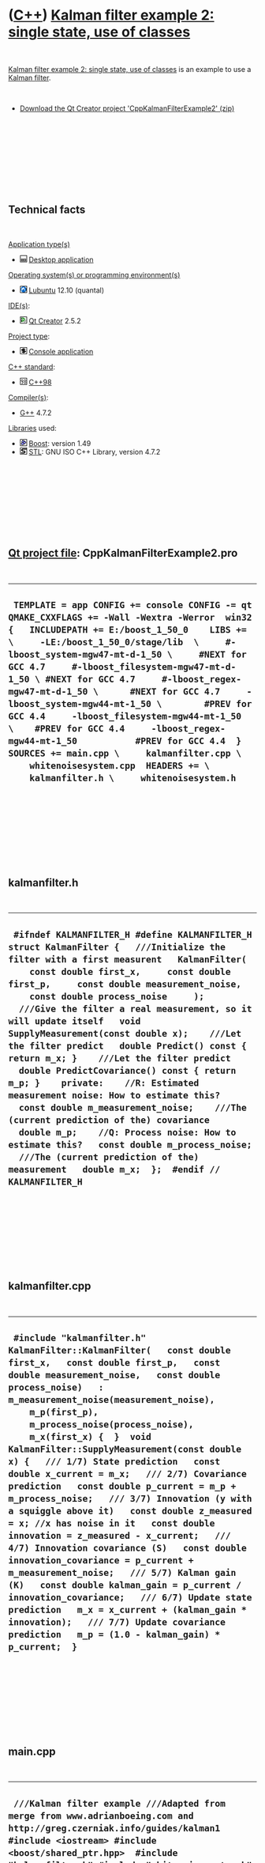 



 

 

 

 

 

([C++](Cpp.htm)) [Kalman filter example 2: single state, use of classes](CppKalmanFilterExample2.htm)
=====================================================================================================

 

[Kalman filter example 2: single state, use of
classes](CppKalmanFilterExample2.htm) is an example to use a [Kalman
filter](CppKalmanFilter.htm).

 

-   [Download the Qt Creator project
    'CppKalmanFilterExample2' (zip)](CppKalmanFilterExample2.zip)

 

 

 

 

 

Technical facts
---------------

 

[Application type(s)](CppApplication.htm)

-   ![Desktop](PicDesktop.png) [Desktop
    application](CppDesktopApplication.htm)

[Operating system(s) or programming environment(s)](CppOs.htm)

-   ![Lubuntu](PicLubuntu.png) [Lubuntu](CppLubuntu.htm) 12.10 (quantal)

[IDE(s)](CppIde.htm):

-   ![Qt Creator](PicQtCreator.png) [Qt Creator](CppQtCreator.htm) 2.5.2

[Project type](CppQtProjectType.htm):

-   ![console](PicConsole.png) [Console
    application](CppConsoleApplication.htm)

[C++ standard](CppStandard.htm):

-   ![C++98](PicCpp98.png) [C++98](Cpp98.htm)

[Compiler(s)](CppCompiler.htm):

-   [G++](CppGpp.htm) 4.7.2

[Libraries](CppLibrary.htm) used:

-   ![Boost](PicBoost.png) [Boost](CppBoost.htm): version 1.49
-   ![STL](PicStl.png) [STL](CppStl.htm): GNU ISO C++ Library, version
    4.7.2

 

 

 

 

 

[Qt project file](CppQtProjectFile.htm): CppKalmanFilterExample2.pro
--------------------------------------------------------------------

 

  -------------------------------------------------------------------------------------------------------------------------------------------------------------------------------------------------------------------------------------------------------------------------------------------------------------------------------------------------------------------------------------------------------------------------------------------------------------------------------------------------------------------------------------------------------------------------------------------------------------------------------------------------------------------------------------------------
  ` TEMPLATE = app CONFIG += console CONFIG -= qt QMAKE_CXXFLAGS += -Wall -Wextra -Werror  win32 {   INCLUDEPATH += E:/boost_1_50_0    LIBS += \     -LE:/boost_1_50_0/stage/lib  \     #-lboost_system-mgw47-mt-d-1_50 \     #NEXT for GCC 4.7     #-lboost_filesystem-mgw47-mt-d-1_50 \ #NEXT for GCC 4.7     #-lboost_regex-mgw47-mt-d-1_50 \      #NEXT for GCC 4.7     -lboost_system-mgw44-mt-1_50 \        #PREV for GCC 4.4     -lboost_filesystem-mgw44-mt-1_50 \    #PREV for GCC 4.4     -lboost_regex-mgw44-mt-1_50           #PREV for GCC 4.4  }   SOURCES += main.cpp \     kalmanfilter.cpp \     whitenoisesystem.cpp  HEADERS += \     kalmanfilter.h \     whitenoisesystem.h`
  -------------------------------------------------------------------------------------------------------------------------------------------------------------------------------------------------------------------------------------------------------------------------------------------------------------------------------------------------------------------------------------------------------------------------------------------------------------------------------------------------------------------------------------------------------------------------------------------------------------------------------------------------------------------------------------------------

 

 

 

 

 

kalmanfilter.h
--------------

 

  -------------------------------------------------------------------------------------------------------------------------------------------------------------------------------------------------------------------------------------------------------------------------------------------------------------------------------------------------------------------------------------------------------------------------------------------------------------------------------------------------------------------------------------------------------------------------------------------------------------------------------------------------------------------------------------------------------------------------------------------------------------------------------------------------------------------------------------------------------------------------------------------------
  ` #ifndef KALMANFILTER_H #define KALMANFILTER_H  struct KalmanFilter {   ///Initialize the filter with a first measurent   KalmanFilter(     const double first_x,     const double first_p,     const double measurement_noise,     const double process_noise     );    ///Give the filter a real measurement, so it will update itself   void SupplyMeasurement(const double x);    ///Let the filter predict   double Predict() const { return m_x; }    ///Let the filter predict   double PredictCovariance() const { return m_p; }    private:    //R: Estimated measurement noise: How to estimate this?   const double m_measurement_noise;    ///The (current prediction of the) covariance   double m_p;    //Q: Process noise: How to estimate this?   const double m_process_noise;    ///The (current prediction of the) measurement   double m_x;  };  #endif // KALMANFILTER_H`
  -------------------------------------------------------------------------------------------------------------------------------------------------------------------------------------------------------------------------------------------------------------------------------------------------------------------------------------------------------------------------------------------------------------------------------------------------------------------------------------------------------------------------------------------------------------------------------------------------------------------------------------------------------------------------------------------------------------------------------------------------------------------------------------------------------------------------------------------------------------------------------------------------

 

 

 

 

 

kalmanfilter.cpp
----------------

 

  ----------------------------------------------------------------------------------------------------------------------------------------------------------------------------------------------------------------------------------------------------------------------------------------------------------------------------------------------------------------------------------------------------------------------------------------------------------------------------------------------------------------------------------------------------------------------------------------------------------------------------------------------------------------------------------------------------------------------------------------------------------------------------------------------------------------------------------------------------------------------------------------------------------------------------------------------------------------------------------------------------------------------------------------------------
  ` #include "kalmanfilter.h"   KalmanFilter::KalmanFilter(   const double first_x,   const double first_p,   const double measurement_noise,   const double process_noise)   : m_measurement_noise(measurement_noise),     m_p(first_p),     m_process_noise(process_noise),     m_x(first_x) {  }  void KalmanFilter::SupplyMeasurement(const double x) {   /// 1/7) State prediction   const double x_current = m_x;   /// 2/7) Covariance prediction   const double p_current = m_p + m_process_noise;   /// 3/7) Innovation (y with a squiggle above it)   const double z_measured = x; //x has noise in it   const double innovation = z_measured - x_current;   /// 4/7) Innovation covariance (S)   const double innovation_covariance = p_current + m_measurement_noise;   /// 5/7) Kalman gain (K)   const double kalman_gain = p_current / innovation_covariance;   /// 6/7) Update state prediction   m_x = x_current + (kalman_gain * innovation);   /// 7/7) Update covariance prediction   m_p = (1.0 - kalman_gain) * p_current;  }`
  ----------------------------------------------------------------------------------------------------------------------------------------------------------------------------------------------------------------------------------------------------------------------------------------------------------------------------------------------------------------------------------------------------------------------------------------------------------------------------------------------------------------------------------------------------------------------------------------------------------------------------------------------------------------------------------------------------------------------------------------------------------------------------------------------------------------------------------------------------------------------------------------------------------------------------------------------------------------------------------------------------------------------------------------------------

 

 

 

 

 

main.cpp
--------

 

  -------------------------------------------------------------------------------------------------------------------------------------------------------------------------------------------------------------------------------------------------------------------------------------------------------------------------------------------------------------------------------------------------------------------------------------------------------------------------------------------------------------------------------------------------------------------------------------------------------------------------------------------------------------------------------------------------------------------------------------------------------------------------------------------------------------------------------------------------------------------------------------------------------------------------------------------------------------------------------------------------------------------------------------------------------------------------------------------------------------------------------------------------------------------------------------------------------------------------------------
  ` ///Kalman filter example ///Adapted from merge from www.adrianboeing.com and http://greg.czerniak.info/guides/kalman1  #include <iostream> #include <boost/shared_ptr.hpp>  #include "kalmanfilter.h" #include "whitenoisesystem.h"  ///Context: ///A constant DC voltage measured with a noisy multimeter int main() {   const double x_real = 1.25; //Volts   const double x_real_noise = 0.25; //Real measurement noise    const double x_first_guess = 10.0; //Volts   const double p_first_guess =  1.0; //Just a guess for the covariance   const double measurement_noise = 0.1; //Estimated measurement noise   const double process_noise = 0.0001; //Estimated process noise    const WhiteNoiseSystem s(x_real,x_real_noise);    KalmanFilter k(x_first_guess,p_first_guess,measurement_noise,process_noise);    std::cout << "Real,measured,Kalman\n";   for (int i=0;i!=100;++i)   {     //Perform a noisy measurement     const double z_measured = s.Measure();     //Pass this measurement to the filter     k.SupplyMeasurement(z_measured);     //Display what the filter predicts     const double x_est_last = k.Predict();     std::cout << x_real << "," << z_measured << "," << x_est_last << '\n';   } }`
  -------------------------------------------------------------------------------------------------------------------------------------------------------------------------------------------------------------------------------------------------------------------------------------------------------------------------------------------------------------------------------------------------------------------------------------------------------------------------------------------------------------------------------------------------------------------------------------------------------------------------------------------------------------------------------------------------------------------------------------------------------------------------------------------------------------------------------------------------------------------------------------------------------------------------------------------------------------------------------------------------------------------------------------------------------------------------------------------------------------------------------------------------------------------------------------------------------------------------------------

 

 

 

 

 

whitenoisesystem.h
------------------

 

  ---------------------------------------------------------------------------------------------------------------------------------------------------------------------------------------------------------------------------------------------------------------------------------------------------------------------------------------------------------------------------------------------------------------------------------------------------------------------------------------------------------------------------------------------------------------------------------------------------------------------------------------------------------------------------------------------------------------------------------------------------------------------------------------------------------------------------------
  ` #ifndef WHITENOISESYSTEM_H #define WHITENOISESYSTEM_H  struct WhiteNoiseSystem {    WhiteNoiseSystem(const double real_value, const double stddev);    ///Measure a value from this system with normally distributed noise   double Measure() const;    ///Peek what the real value is   double PeekAtRealValue() const { return m_mean; }    private:   ///The real value of the system   const double m_mean;    ///The amount of noise in the system   ///A noise of zero indicates a system that can be measured accurately to infinite precision   const double m_stddev;    ///Obtain a random number from a normal distribution   ///From http://www.richelbilderbeek.nl/CppGetRandomNormal.htm   static double GetRandomNormal(const double mean = 0.0, const double sigma = 1.0);  };  #endif // WHITENOISESYSTEM_H`
  ---------------------------------------------------------------------------------------------------------------------------------------------------------------------------------------------------------------------------------------------------------------------------------------------------------------------------------------------------------------------------------------------------------------------------------------------------------------------------------------------------------------------------------------------------------------------------------------------------------------------------------------------------------------------------------------------------------------------------------------------------------------------------------------------------------------------------------

 

 

 

 

 

whitenoisesystem.cpp
--------------------

 

  --------------------------------------------------------------------------------------------------------------------------------------------------------------------------------------------------------------------------------------------------------------------------------------------------------------------------------------------------------------------------------------------------------------------------------------------------------------------------------------------------------------------------------------------------------------------------------------------------------------------------------------------------------------------
  ` #include "whitenoisesystem.h"  #include <boost/random/normal_distribution.hpp> #include <boost/random/lagged_fibonacci.hpp>  WhiteNoiseSystem::WhiteNoiseSystem(const double real_value, const double stddev)   : m_mean(real_value),     m_stddev(stddev) {  }  double WhiteNoiseSystem::GetRandomNormal(const double mean, const double sigma) {   boost::normal_distribution<double> norm_dist(mean, sigma);   static boost::lagged_fibonacci19937 engine;   const double value = norm_dist.operator () <boost::lagged_fibonacci19937>((engine));   return value; }  double WhiteNoiseSystem::Measure() const {   return GetRandomNormal(m_mean,m_stddev); }`
  --------------------------------------------------------------------------------------------------------------------------------------------------------------------------------------------------------------------------------------------------------------------------------------------------------------------------------------------------------------------------------------------------------------------------------------------------------------------------------------------------------------------------------------------------------------------------------------------------------------------------------------------------------------------

 

 

 

 

 





 




This page has been created by the [tool](Tools.htm)
[CodeToHtml](ToolCodeToHtml.htm)
